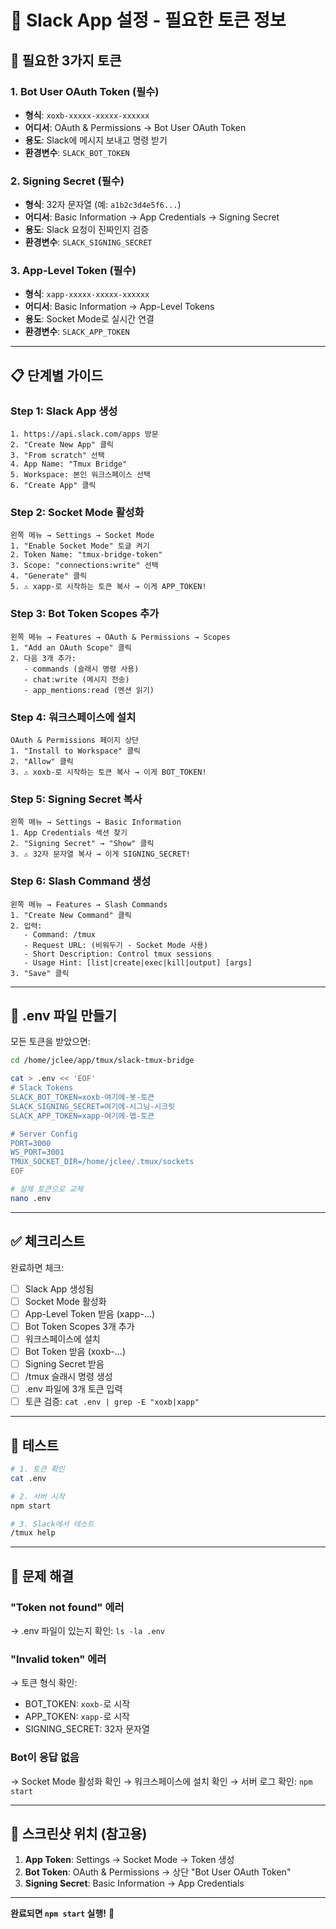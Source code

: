# 📝 Slack App 설정 - 필요한 토큰 정보

## 🔑 필요한 3가지 토큰

### 1. **Bot User OAuth Token** (필수)
- **형식**: `xoxb-xxxxx-xxxxx-xxxxxx`
- **어디서**: OAuth & Permissions → Bot User OAuth Token
- **용도**: Slack에 메시지 보내고 명령 받기
- **환경변수**: `SLACK_BOT_TOKEN`

### 2. **Signing Secret** (필수)
- **형식**: 32자 문자열 (예: `a1b2c3d4e5f6...`)
- **어디서**: Basic Information → App Credentials → Signing Secret
- **용도**: Slack 요청이 진짜인지 검증
- **환경변수**: `SLACK_SIGNING_SECRET`

### 3. **App-Level Token** (필수)
- **형식**: `xapp-xxxxx-xxxxx-xxxxxx`
- **어디서**: Basic Information → App-Level Tokens
- **용도**: Socket Mode로 실시간 연결
- **환경변수**: `SLACK_APP_TOKEN`

---

## 📋 단계별 가이드

### Step 1: Slack App 생성
```
1. https://api.slack.com/apps 방문
2. "Create New App" 클릭
3. "From scratch" 선택
4. App Name: "Tmux Bridge"
5. Workspace: 본인 워크스페이스 선택
6. "Create App" 클릭
```

### Step 2: Socket Mode 활성화
```
왼쪽 메뉴 → Settings → Socket Mode
1. "Enable Socket Mode" 토글 켜기
2. Token Name: "tmux-bridge-token"
3. Scope: "connections:write" 선택
4. "Generate" 클릭
5. ⚠️ xapp-로 시작하는 토큰 복사 → 이게 APP_TOKEN!
```

### Step 3: Bot Token Scopes 추가
```
왼쪽 메뉴 → Features → OAuth & Permissions → Scopes
1. "Add an OAuth Scope" 클릭
2. 다음 3개 추가:
   - commands (슬래시 명령 사용)
   - chat:write (메시지 전송)
   - app_mentions:read (멘션 읽기)
```

### Step 4: 워크스페이스에 설치
```
OAuth & Permissions 페이지 상단
1. "Install to Workspace" 클릭
2. "Allow" 클릭
3. ⚠️ xoxb-로 시작하는 토큰 복사 → 이게 BOT_TOKEN!
```

### Step 5: Signing Secret 복사
```
왼쪽 메뉴 → Settings → Basic Information
1. App Credentials 섹션 찾기
2. "Signing Secret" → "Show" 클릭
3. ⚠️ 32자 문자열 복사 → 이게 SIGNING_SECRET!
```

### Step 6: Slash Command 생성
```
왼쪽 메뉴 → Features → Slash Commands
1. "Create New Command" 클릭
2. 입력:
   - Command: /tmux
   - Request URL: (비워두기 - Socket Mode 사용)
   - Short Description: Control tmux sessions
   - Usage Hint: [list|create|exec|kill|output] [args]
3. "Save" 클릭
```

---

## 🔐 .env 파일 만들기

모든 토큰을 받았으면:

```bash
cd /home/jclee/app/tmux/slack-tmux-bridge

cat > .env << 'EOF'
# Slack Tokens
SLACK_BOT_TOKEN=xoxb-여기에-봇-토큰
SLACK_SIGNING_SECRET=여기에-시그닝-시크릿
SLACK_APP_TOKEN=xapp-여기에-앱-토큰

# Server Config
PORT=3000
WS_PORT=3001
TMUX_SOCKET_DIR=/home/jclee/.tmux/sockets
EOF

# 실제 토큰으로 교체
nano .env
```

---

## ✅ 체크리스트

완료하면 체크:

- [ ] Slack App 생성됨
- [ ] Socket Mode 활성화
- [ ] App-Level Token 받음 (xapp-...)
- [ ] Bot Token Scopes 3개 추가
- [ ] 워크스페이스에 설치
- [ ] Bot Token 받음 (xoxb-...)
- [ ] Signing Secret 받음
- [ ] /tmux 슬래시 명령 생성
- [ ] .env 파일에 3개 토큰 입력
- [ ] 토큰 검증: `cat .env | grep -E "xoxb|xapp"`

---

## 🧪 테스트

```bash
# 1. 토큰 확인
cat .env

# 2. 서버 시작
npm start

# 3. Slack에서 테스트
/tmux help
```

---

## 🐛 문제 해결

### "Token not found" 에러
→ .env 파일이 있는지 확인: `ls -la .env`

### "Invalid token" 에러
→ 토큰 형식 확인:
- BOT_TOKEN: `xoxb-`로 시작
- APP_TOKEN: `xapp-`로 시작
- SIGNING_SECRET: 32자 문자열

### Bot이 응답 없음
→ Socket Mode 활성화 확인
→ 워크스페이스에 설치 확인
→ 서버 로그 확인: `npm start`

---

## 📸 스크린샷 위치 (참고용)

1. **App Token**: Settings → Socket Mode → Token 생성
2. **Bot Token**: OAuth & Permissions → 상단 "Bot User OAuth Token"
3. **Signing Secret**: Basic Information → App Credentials

---

**완료되면 `npm start` 실행!** 🚀
